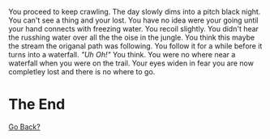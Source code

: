You proceed to keep crawling. The day slowly dims into a pitch black night. You can't see a thing and your lost. You have no idea were your going until your hand connects with freezing water. You recoil slightly. You didn't hear the russhing water over all the the oise in the jungle. You think this maybe the stream the origanal path was following. You follow it for a while before it turns into a waterfall.
*"Uh Oh!"* You think. You were no where near a waterfall when you were on the trail. Your eyes widen in fear you are now completley lost and there is no where to go.

# The End
[Go Back?](./help.md)